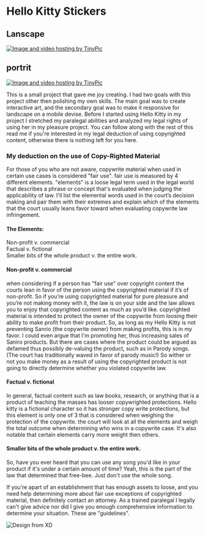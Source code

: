  
<h1> Hello Kitty Stickers </h1>

<h2> Lanscape </h2>
<a href="http://tinypic.com?ref=117v53d" target="_blank"><img src="http://i63.tinypic.com/117v53d.jpg" border="0" alt="Image and video hosting by TinyPic"></a>

<h2> portrit </h2>

<a href="http://tinypic.com?ref=10oirmq" target="_blank"><img src="http://i66.tinypic.com/10oirmq.png" border="0" alt="Image and video hosting by TinyPic"></a>


This is a small project that gave me joy creating. I had two goals with this project other then polishing my own skills. 
The main goal was to create interactive art, and the secondary goal was to make it responsive for landscape on a mobile devise. 
Before I started using Hello Kitty in my project I stretched my paralegal abilities and analyzed my legal rights of using her in my pleasure project. You can follow along with the rest of this read me if you're interested in my legal deduction of using copyrighted content, otherwise there is nothing left for you here. <p>

<h3> My deduction on the use of Copy-Righted Material </h3>
For those of you who are not aware, copywrite material when used in certain use cases is considered "fair use". fair use is measured 
by 4 different elements. "elements" is a loose legal term used in the legal world that describes a phrase or concept 
that's evaluated when judging the applicability of law. 
I'll list the elemental words used in the court’s decision making and pair them with their extremes and explain which of the elements that the court usually 
leans favor toward when evaluating copywrite law infringement.
<p>

<h4>The Elements: <br> </h4>
Non-profit v. commercial <br>
Factual v. fictional <br>
Smaller bits of the whole product v. the entire work. 

<p>

<h4>Non-profit v. commercial <br> </h4>
when considering if a person has "fair use" over copyright content the courts lean in favor of the person using the copyrighted material if it’s of non-profit. So if you’re using copyrighted material for pure pleasure and you’re not making money with it, the law is on your side and the law allows you to enjoy that copyrighted content as much as you’d like. copyrighted material is intended to protect the owner of the copywrite from loosing their ability to make profit from their product. So, as long as my Hello Kitty is not preventing Sanrio (the copywrite owner) from making profits, this is in my favor. I could even argue that I'm promoting her, thus increasing sales 
of Saniro products. But there are cases where the product could be argued as defamed thus possibly de-valuing the product, such as in Parody songs. (The court has traditionally waved in favor of parody music!) So wither or not you make money as a result of using the copyrighted product is not going to directly determine whether you violated 
copywrite law.  

<h4>Factual v. fictional<br> </h4>
In general, factual content such as law books, research, or anything that is a product of teaching the masses has looser copywrighted protections.
Hello kitty is a fictional character so it has stronger copy write protections, but this element is only one of 3 that is considered when weighing the protection of the copywrite. 
the court will look at all the elements and weigh the total outcome when determining who wins in a copywrite case. It's also notable that certain elements carry more weight then others.  

<h4>Smaller bits of the whole product v. the entire work. <br> </h4>
So, have you ever heard that you can use any song you'd like in your product if it's under a certain amount of time? Yeah, this is the part of the law that determined that free-bee. 
Just don't use the whole song. 

If you’re apart of an establishment that has enough assets to loose, and you need help determining more about fair use exceptions of copyrighted material, then definitely contact an attorney.  As a trained paralegal I legally can't give advice nor did I give you enough comprehensive information to determine your situation. These are "guidelines".


<img src="http://i67.tinypic.com/23mmoef.jpg" border="0" alt="Design from XD"></a>




